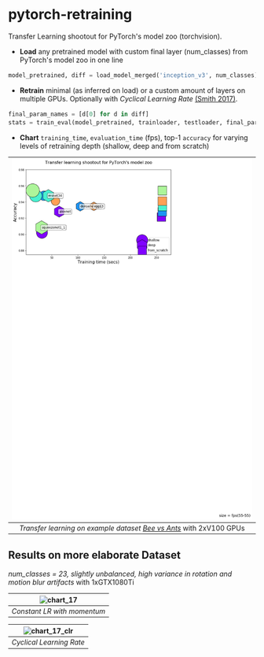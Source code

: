 # pytorch-retraining
Transfer Learning shootout for PyTorch's model zoo (torchvision).

* **Load** any pretrained model with custom final layer (num_classes) from PyTorch's model zoo in one line
```python
model_pretrained, diff = load_model_merged('inception_v3', num_classes)
```

* **Retrain** minimal (as inferred on load) or a custom amount of layers on multiple GPUs. Optionally with _Cyclical Learning Rate_ [(Smith 2017)](http://arxiv.org/abs/1506.01186).
```python
final_param_names = [d[0] for d in diff]
stats = train_eval(model_pretrained, trainloader, testloader, final_params_names)
```

* **Chart** `training_time`, `evaluation_time` (fps), top-1 `accuracy` for varying levels of retraining depth (shallow, deep and from scratch)

|  ![chart](https://raw.githubusercontent.com/ahirner/pytorch-retraining/master/results/diagram_bees.png) | 
|:---:|
| *Transfer learning on example dataset [Bee vs Ants](http://pytorch.org/tutorials/beginner/transfer_learning_tutorial.html)* with 2xV100 GPUs|

## Results on more elaborate Dataset
*num_classes = 23, slightly unbalanced, high variance in rotation and motion blur artifacts* with 1xGTX1080Ti

|  ![chart_17](https://raw.githubusercontent.com/ahirner/pytorch-retraining/master/results/diagram_17.png) | 
|:---:|
| *Constant LR with momentum* |

|  ![chart_17_clr](https://raw.githubusercontent.com/ahirner/pytorch-retraining/master/results/diagram_17_clr.png) | 
|:---:|
| *Cyclical Learning Rate* |
